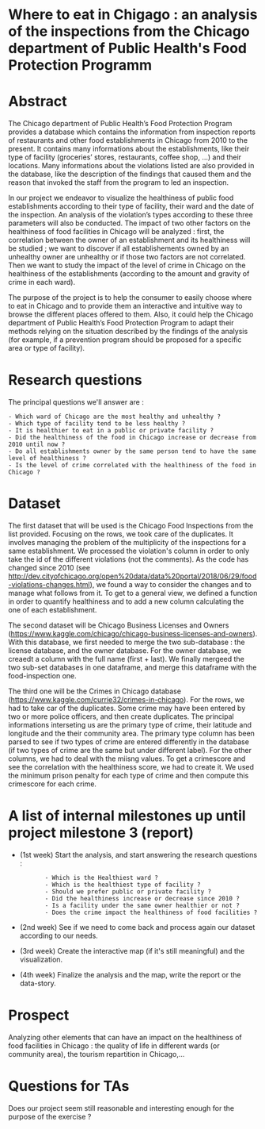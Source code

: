 # Where to eat in Chigago : an analysis of the inspections from the Chicago department of Public Health's Food Protection Programm

# Abstract
The Chicago department of Public Health’s Food Protection Program provides a database which contains the information from inspection reports of restaurants and other food establishments in Chicago from 2010 to the present. It contains many informations about the establishments, like their type of facility (groceries’ stores, restaurants, coffee shop, …) and their locations. Many informations about the violations listed are also provided in the database, like the description of the findings that caused them and the reason that invoked the staff from the program to led an inspection.

In our project we endeavor to visualize the healthiness of public food establishments according to their type of facility, their ward and the date of the inspection. An analysis of the violation’s types according to these three parameters will also be conducted. The impact of two other factors on the healthiness of food facilities in Chicago will be analyzed : first, the correlation between the owner of an establishment and its healthiness will be studied ; we want to discover if all establishements owned by an unhealthy owner are unhealthy or if those two factors are not correlated. Then we want to study the impact of the level of crime in Chicago on the healthiness of the establishments (according to the amount and gravity of crime in each ward).  

The purpose of the project is to help the consumer to easily choose where to eat in Chicago and to provide them an interactive and intuitive way to browse the different places offered to them. Also, it could help the Chicago department of Public Health’s Food Protection Program to adapt their methods relying on the situation described by the findings of the analysis (for example, if a prevention program should be proposed for a specific area or type of facility).

# Research questions
 
 The principal questions we'll answer are : 
 
    - Which ward of Chicago are the most healthy and unhealthy ? 
    - Which type of facility tend to be less healthy ? 
    - It is healthier to eat in a public or private facility ?
    - Did the healthiness of the food in Chicago increase or decrease from 2010 until now ?
    - Do all establishments owner by the same person tend to have the same level of healthiness ?
    - Is the level of crime correlated with the healthiness of the food in Chicago ?

# Dataset

The first dataset that will be used is the Chicago Food Inspections from the list provided. 
Focusing on the rows, we took care of the duplicates. It involves managing the problem of the multiplicity of the inspections for a same establishment. 
We processed the violation's column in order to only take the id of the different violations (not the comments).
As the code has changed since 2010 (see http://dev.cityofchicago.org/open%20data/data%20portal/2018/06/29/food-violations-changes.html), we found a way to consider the changes and to manage what follows from it.
To get to a general view, we defined a function in order to quantify healthiness and to add a new column calculating the one of each establishment.

The second dataset will be Chicago Business Licenses and Owners (https://www.kaggle.com/chicago/chicago-business-licenses-and-owners).
With this database, we first needed to merge the two sub-database : the license database, and the owner database.
For the owner database, we creaedt a column with the full name (first + last).
We finally mergeed the two sub-set databases in one dataframe, and merge this dataframe with the food-inspection one.

The third one will be the Crimes in Chicago database (https://www.kaggle.com/currie32/crimes-in-chicago).
For the rows, we had to take car of the duplicates. Some crime may have been entered by two or more police officers, and then create duplicates.
The principal informations interseting us are the primary type of crime, their latitude and longitude and the their community area. The primary type column has been parsed to see if two types of crime are entered differently in the database (if two types of crime are the same but under different label). For the other columns, we had to deal with the miisng values.
To get a crimescore and see the correlation with the healthiness score, we had to create it. We used the minimum prison penalty for each type of crime and then compute this crimescore for each crime.

# A list of internal milestones up until project milestone 3 (report)
 
- (1st week) Start the analysis, and start answering the research questions :

             - Which is the Healthiest ward ?
             - Which is the healthiest type of facility ?
             - Should we prefer public or private facility ?
             - Did the healthiness increase or decrease since 2010 ?
             - Is a facility under the same owner healthier or not ?
             - Does the crime impact the healthiness of food facilities ?
             
- (2nd week) See if we need to come back and process again our dataset according to our needs.
    
- (3rd week) Create the interactive map (if it's still meaningful) and the visualization.

- (4th week) Finalize the analysis and the map, write the report or the data-story.

# Prospect

Analyzing other elements that can have an impact on the healthiness of food facilities in Chicago : the quality of life in different wards (or community area), the tourism repartition in Chicago,...


# Questions for TAs
Does our project seem still reasonable and interesting enough for the purpose of the exercise ?
